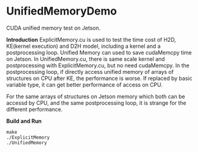 # UnifiedMemoryDemo
CUDA unified memory test on Jetson.

**Introduction**
ExplicitMemory.cu is used to test the time cost of H2D, KE(kernel execution) and D2H model, including a kernel and a postprocessing loop.
Unified Memory can used to save cudaMemcpy time on Jetson. In UnifiedMemory.cu, there is same scale kernel and postprocessing with ExplicitMemory.cu, but no need cudaMemcpy. In the postprocessing loop, if directly access unified memory of arrays of structures on CPU after KE, the performance is worse. If replaced by basic variable type, it can get better performance of access on CPU.

For the same arrays of structures on Jetson memory which both can be accessd by CPU, and the same postprocessing loop, it is strange for the different performance. 

**Build and Run**
```
make
./ExplicitMemory
./UnifiedMemory
```

